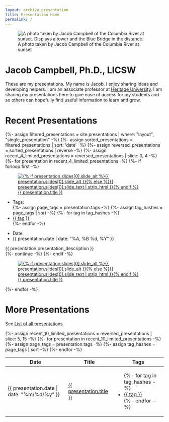 ```yaml
---
layout: archive_presentation
title: Presentation Home
permalink: /
---
```

<div class="container">
  <div class="row">
    <figure class="figure col-md-3 col-sm-6">
      <img src="{{ '/assets/media/2024-columbia-river-sunset.jpeg' | relative_url }}" class="figure-img img-fluid rounded" alt="A photo taken by Jacob Campbell of the Columbia River at sunset. Displays a tower and the Blue Bridge in the distance.">
      <figcaption class="figure-caption fs-9">A photo taken by Jacob Campbell of the Columbia River at sunset</figcaption>
    </figure>
    <div class="col-md-9 col-lg-6">
      <h1 class="fw-bolder">Jacob Campbell, Ph.D., LICSW</h1>
      <p>These are my presentations. My name is Jacob. I enjoy sharing ideas and developing helpers. I am an associate professor at <a href="https://heritage.edu">Heritage University</a>. I am sharing my presentations here to give ease of access for my students and so others can hopefully find useful information to learn and grow.</p>
    </div>
  </div>
</div>

<h1 class="fw-bolder text-center">Recent Presentations</h1>
<div class="container">
  <div class="row">
    <div class="col-md-8">
      {%- assign filtered_presentations = site.presentations | where: "layout", "single_presentation" -%}
      {%- assign sorted_presentations = filtered_presentations | sort: 'date' -%}
      {%- assign reversed_presentations = sorted_presentations | reverse -%}
      {%- assign recent_4_limited_presentations = reversed_presentations | slice: 0, 4 -%}
      {%- for presentation in recent_4_limited_presentations -%}
        {%- if forloop.first -%}
          <a href="{{ presentation.url | relative_url }}">
            <figure class="figure">
              <img src="{{ presentation.url | relative_url }}{{ presentation.slides[0].slide_name }}" class="figure-img img-fluid rounded" alt="{% if presentation.slides[0].slide_alt %}{{ presentation.slides[0].slide_alt }}{% else %}{{ presentation.slides[0].slide_text | strip_html }}{% endif %}">
              <figcaption class="figure-caption fs-4">{{ presentation.title }}</figcaption>
            </figure>
          </a>
          <div class="row">
            <ul class="list-inline my-0">
              <li class="list-inline-item icon-link fw-bold"><i class="fa-solid fa-tag"></i> Tags:</li>
              {%- assign page_tags = presentation.tags -%}
              {%- assign tag_hashes = page_tags | sort -%}
              {%- for tag in tag_hashes -%}
                <li class="list-inline-item"><a href="{{ '/presentation-tags/' | relative_url }}#{{ tag | slugify }}">{{ tag }}</a></li>
              {%- endfor -%}
            </ul>
          </div>
          <div class="row">
            <ul class="list-inline">
              <li class="list-inline-item icon-link fw-bold"><i class="fa-solid fa-calendar-days"></i> Date:</li>
              <li class="list-inline-item">{{ presentation.date | date: "%A, %B %d, %Y" }}</li>
            </ul>
          </div>
          <div class="row">
            {{ presentation.presentation_description }}
          </div>
        </div>
        <div class="col">
          {%- continue -%}
        {%- endif -%}
        <a href="{{ presentation.url | relative_url }}">
          <figure class="figure">
            <img src="{{ presentation.url | relative_url }}{{ presentation.slides[0].slide_name }}" class="figure-img img-fluid rounded" alt="{% if presentation.slides[0].slide_alt %}{{ presentation.slides[0].slide_alt }}{% else %}{{ presentation.slides[0].slide_text | strip_html }}{% endif %}">
            <figcaption class="figure-caption fs-6">{{ presentation.title }}</figcaption>
          </figure>
        </a>
      {%- endfor -%}
    </div>
  </div>

<h1 class="fw-bolder text-center">More Presentations</h1>
<p class="text-center">See <a href="{{ '/all-presentations/' | relative_url }}">List of all presentations</a></p>
<table class="table table-sm">
  <thead>
    <tr>
      <th scope="col">Date</th>
      <th scope="col">Title</th>
      <th scope="col">Tags</th>
    </tr>
  </thead>
  <tbody>
    {%- assign recent_10_limited_presentations = reversed_presentations | slice: 5, 15 -%}
    {%- for presentation in recent_10_limited_presentations -%}
      {%- assign page_tags = presentation.tags -%}
      {%- assign tag_hashes = page_tags | sort -%}
      <tr class="align-middle">
        <td>{{ presentation.date | date: "%m/%d/%y" }}</td>
        <td><a href="{{ presentation.url | relative_url }}">{{ presentation.title }}</a></td>
        <td>
          <ul class="list-unstyled">
            {%- for tag in tag_hashes -%}
              <li><a href="{{ '/presentation-tags/' | relative_url }}#{{ tag | slugify }}">{{ tag }}</a></li>
            {%- endfor -%}
          </ul>
        </td>
      </tr>
    {%- endfor -%}
  </tbody>
</table>
</div>